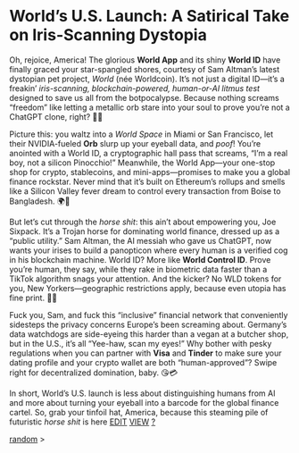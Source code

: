 <br>

# World’s U.S. Launch: A Satirical Take on Iris-Scanning Dystopia

Oh, rejoice, America! The glorious **World App** and its shiny **World ID** have finally graced your star-spangled shores, courtesy of Sam Altman’s latest dystopian pet project, *World* (née Worldcoin). It’s not just a digital ID—it’s a freakin’ *iris-scanning, blockchain-powered, human-or-AI litmus test* designed to save us all from the botpocalypse. Because nothing screams “freedom” like letting a metallic orb stare into your soul to prove you’re not a ChatGPT clone, right? 🦅💾

Picture this: you waltz into a *World Space* in Miami or San Francisco, let their NVIDIA-fueled **Orb** slurp up your eyeball data, and *poof*! You’re anointed with a World ID, a cryptographic hall pass that screams, “I’m a real boy, not a silicon Pinocchio!” Meanwhile, the World App—your one-stop shop for crypto, stablecoins, and mini-apps—promises to make you a global finance rockstar. Never mind that it’s built on Ethereum’s rollups and smells like a Silicon Valley fever dream to control every transaction from Boise to Bangladesh. 🌍💸

But let’s cut through the *horse shit*: this ain’t about empowering you, Joe Sixpack. It’s a Trojan horse for dominating world finance, dressed up as a “public utility.” Sam Altman, the AI messiah who gave us ChatGPT, now wants your irises to build a panopticon where every human is a verified cog in his blockchain machine. World ID? More like **World Control ID**. Prove you’re human, they say, while they rake in biometric data faster than a TikTok algorithm snags your attention. And the kicker? No WLD tokens for you, New Yorkers—geographic restrictions apply, because even utopia has fine print. 📜😒

Fuck you, Sam, and fuck this “inclusive” financial network that conveniently sidesteps the privacy concerns Europe’s been screaming about. Germany’s data watchdogs are side-eyeing this harder than a vegan at a butcher shop, but in the U.S., it’s all “Yee-haw, scan my eyes!” Why bother with pesky regulations when you can partner with **Visa** and **Tinder** to make sure your dating profile and your crypto wallet are both “human-approved”? Swipe right for decentralized domination, baby. 😘💳

In short, World’s U.S. launch is less about distinguishing humans from AI and more about turning your eyeball into a barcode for the global finance cartel. So, grab your tinfoil hat, America, because this steaming pile of futuristic *horse shit* is here
<span class="top-right">
<a class="abtn btn" href="http://localhost:3000/code/BLOGIT/random/wcoin.md">EDIT</a>
<a class="abtn btn" href="http://localhost:3000/view/BLOGIT/random/wcoin.md">VIEW</a>
<a class="abtn btn" href="http://localhost:3000/code/MIG1/help/UsingTheWiki.md">?</a>
</span>
<link rel="stylesheet" href="../styles.css">
<div class="breadcrumb-menu"><a href="../random/README.md">random</a> &gt; </div>
